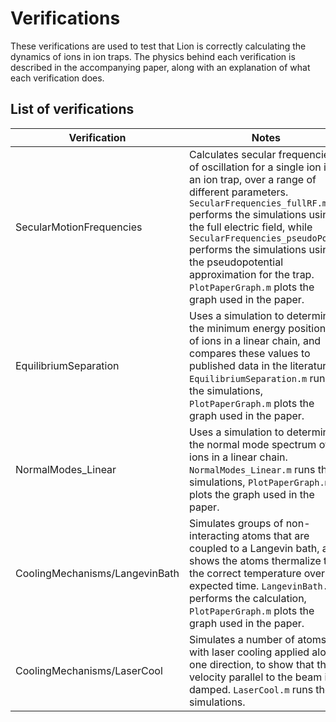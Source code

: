 # Verifications

These verifications are used to test that Lion is correctly calculating the dynamics of ions in ion traps.
The physics behind each verification is described in the accompanying paper, along with an explanation of what each verification does.

## List of verifications

| Verification             | Notes |
|--------------------------|-------|
| SecularMotionFrequencies | Calculates secular frequencies of oscillation for a single ion in an ion trap, over a range of different parameters. `SecularFrequencies_fullRF.m` performs the simulations using the full electric field, while `SecularFrequencies_pseudoPot.m` performs the simulations using the pseudopotential approximation for the trap. `PlotPaperGraph.m` plots the graph used in the paper. |
| EquilibriumSeparation    | Uses a simulation to determine the minimum energy positions of ions in a linear chain, and compares these values to published data in the literature. `EquilibriumSeparation.m` runs the simulations, `PlotPaperGraph.m` plots the graph used in the paper. |
| NormalModes_Linear       | Uses a simulation to determine the normal mode spectrum of ions in a linear chain. `NormalModes_Linear.m` runs the simulations, `PlotPaperGraph.m` plots the graph used in the paper. |
| CoolingMechanisms/LangevinBath | Simulates groups of non-interacting atoms that are coupled to a Langevin bath, and shows the atoms thermalize to the correct temperature over the expected time. `LangevinBath.m` performs the calculation, `PlotPaperGraph.m` plots the graph used in the paper. |
| CoolingMechanisms/LaserCool | Simulates a number of atoms with laser cooling applied along one direction, to show that the velocity parallel to the beam is damped. `LaserCool.m` runs the simulations. |


